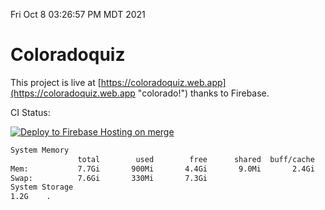 Fri Oct  8 03:26:57 PM MDT 2021

# Coloradoquiz


This project is live at [https://coloradoquiz.web.app](https://coloradoquiz.web.app "colorado!") thanks to Firebase.

CI Status: 

[![Deploy to Firebase Hosting on merge](https://github.com/teamkushal/coloradoquiz/actions/workflows/firebase-hosting-merge.yml/badge.svg)](https://github.com/teamkushal/coloradoquiz/actions/workflows/firebase-hosting-merge.yml)

```bash
System Memory
               total        used        free      shared  buff/cache   available
Mem:           7.7Gi       900Mi       4.4Gi       9.0Mi       2.4Gi       6.4Gi
Swap:          7.6Gi       330Mi       7.3Gi
System Storage
1.2G	.
```
```bash
